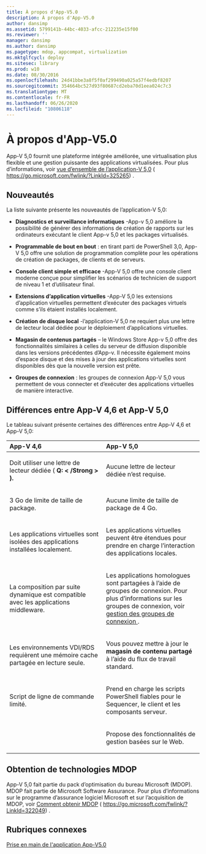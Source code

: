 ```yaml
---
title: À propos d'App-V5.0
description: À propos d'App-V5.0
author: dansimp
ms.assetid: 5799141b-44bc-4033-afcc-212235e15f00
ms.reviewer: ''
manager: dansimp
ms.author: dansimp
ms.pagetype: mdop, appcompat, virtualization
ms.mktglfcycl: deploy
ms.sitesec: library
ms.prod: w10
ms.date: 08/30/2016
ms.openlocfilehash: 24d41bbe3a8f5f0af299490a025a57f4edbf8207
ms.sourcegitcommit: 354664bc527d93f80687cd2eba70d1eea024c7c3
ms.translationtype: MT
ms.contentlocale: fr-FR
ms.lasthandoff: 06/26/2020
ms.locfileid: "10806118"
---
```

# À propos d'App-V5.0


App-V 5,0 fournit une plateforme intégrée améliorée, une virtualisation plus flexible et une gestion puissante des applications virtualisées. Pour plus d’informations, voir [vue d’ensemble de l’application-V 5,0](https://go.microsoft.com/fwlink/?LinkId=325265) ( https://go.microsoft.com/fwlink/?LinkId=325265) .

## <a href="" id="what-s-new-"></a>Nouveautés


La liste suivante présente les nouveautés de l’application-V 5,0:

-   **Diagnostics et surveillance informatiques** -App-v 5,0 améliore la possibilité de générer des informations de création de rapports sur les ordinateurs exécutant le client App-v 5,0 et les packages virtualisés.

-   **Programmable de bout en bout** : en tirant parti de PowerShell 3,0, App-V 5,0 offre une solution de programmation complète pour les opérations de création de packages, de clients et de serveurs.

-   **Console client simple et efficace** -App-V 5,0 offre une console client moderne conçue pour simplifier les scénarios de technicien de support de niveau 1 et d’utilisateur final.

-   **Extensions d’application virtuelles** -App-V 5,0 les extensions d’application virtuelles permettent d’exécuter des packages virtuels comme s’ils étaient installés localement.

-   **Création de disque local** -l’application-V 5,0 ne requiert plus une lettre de lecteur local dédiée pour le déploiement d’applications virtuelles.

-   **Magasin de contenus partagés** – le Windows Store App-v 5,0 offre des fonctionnalités similaires à celles du serveur de diffusion disponible dans les versions précédentes d’App-v. Il nécessite également moins d’espace disque et des mises à jour des applications virtuelles sont disponibles dès que la nouvelle version est prête.

-   **Groupes de connexion** : les groupes de connexion App-V 5,0 vous permettent de vous connecter et d’exécuter des applications virtuelles de manière interactive.

## <a href="" id="bkmk-diff-46-50"></a>Différences entre App-V 4,6 et App-V 5,0


Le tableau suivant présente certaines des différences entre App-V 4,6 et App-V 5,0:

<table>
<colgroup>
<col width="50%" />
<col width="50%" />
</colgroup>
<thead>
<tr class="header">
<th align="left">App-V 4,6</th>
<th align="left">App-V 5,0</th>
</tr>
</thead>
<tbody>
<tr class="odd">
<td align="left"><p>Doit utiliser une lettre de lecteur dédiée ( <strong> Q: &lt; /Strong &gt; ).</p></td>
<td align="left"><p>Aucune lettre de lecteur dédiée n’est requise.</p></td>
</tr>
<tr class="even">
<td align="left"><p>3 Go de limite de taille de package.</p></td>
<td align="left"><p>Aucune limite de taille de package de 4 Go.</p></td>
</tr>
<tr class="odd">
<td align="left"><p>Les applications virtuelles sont isolées des applications installées localement.</p></td>
<td align="left"><p>Les applications virtuelles peuvent être étendues pour prendre en charge l’interaction des applications locales.</p></td>
</tr>
<tr class="even">
<td align="left"><p>La composition par suite dynamique est compatible avec les applications middleware.</p></td>
<td align="left"><p>Les applications homologues sont partagées à l’aide de groupes de connexion. Pour plus d’informations sur les groupes de connexion, voir <a href="managing-connection-groups.md" data-raw-source="[Managing Connection Groups](managing-connection-groups.md)"> gestion des groupes de connexion </a> .</p></td>
</tr>
<tr class="odd">
<td align="left"><p>Les environnements VDI/RDS requièrent une mémoire cache partagée en lecture seule.</p></td>
<td align="left"><p>Vous pouvez mettre à jour le <strong> magasin de contenu partagé </strong> à l’aide du flux de travail standard.</p></td>
</tr>
<tr class="even">
<td align="left"><p>Script de ligne de commande limité.</p></td>
<td align="left"><p>Prend en charge les scripts PowerShell fiables pour le Sequencer, le client et les composants serveur.</p></td>
</tr>
<tr class="odd">
<td align="left"><p></p></td>
<td align="left"><p>Propose des fonctionnalités de gestion basées sur le Web.</p></td>
</tr>
</tbody>
</table>

 

## Obtention de technologies MDOP


App-V 5,0 fait partie du pack d’optimisation du bureau Microsoft (MDOP). MDOP fait partie de Microsoft Software Assurance. Pour plus d’informations sur le programme d’assurance logiciel Microsoft et sur l’acquisition de MDOP, voir [Comment obtenir MDOP](https://go.microsoft.com/fwlink/?LinkId=322049) ( https://go.microsoft.com/fwlink/?LinkId=322049) .






## Rubriques connexes


[Prise en main de l'application App-V5.0](getting-started-with-app-v-50--rtm.md)

 

 





